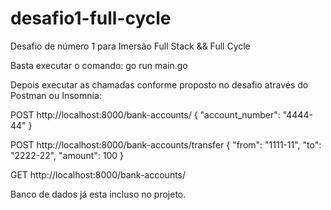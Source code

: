 # desafio1-full-cycle
Desafio de número 1 para Imersão Full Stack &amp;&amp; Full Cycle

Basta executar o comando: go run main.go 

Depois executar as chamadas conforme proposto no desafio através do Postman ou Insomnia:

POST http://localhost:8000/bank-accounts/
{
	"account_number": "4444-44"
}

POST http://localhost:8000/bank-accounts/transfer
{
	"from": "1111-11",
	"to": "2222-22",
	"amount": 100
}

GET  http://localhost:8000/bank-accounts/

Banco de dados já esta incluso no projeto.
